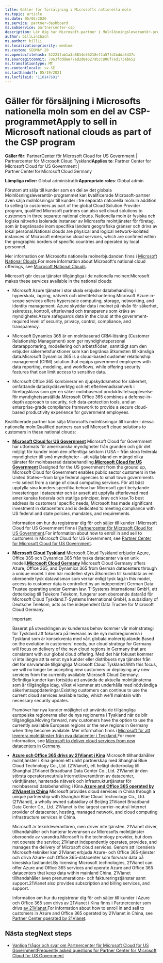 ```yaml
---
title: Gäller för försäljning i Microsofts nationella moln
ms.topic: article
ms.date: 05/05/2020
ms.service: partner-dashboard
ms.subservice: partnercenter-csp
description: Lär dig hur Microsoft-partner i Molnlösningsleverantör-programmet kan sälja till kunder som registrerats i nationella moln som stöds.
author: billLinzbach
ms.author: billLi
ms.localizationpriority: medium
ms.custom: SEOMAY.20
ms.openlocfilehash: 522237ab1a3a6814e36218ef2a57fd1bdda5437c
ms.sourcegitcommit: 7063fdddee77ad2d8e627ab3c806f76d173ab652
ms.translationtype: MT
ms.contentlocale: sv-SE
ms.lasthandoff: 05/19/2021
ms.locfileid: "110147691"
---
```

# <a name="apply-to-sell-in-microsoft-national-clouds-as-part-of-the-csp-program"></a><span data-ttu-id="d37b4-103">Gäller för försäljning i Microsofts nationella moln som en del av CSP-programmet</span><span class="sxs-lookup"><span data-stu-id="d37b4-103">Apply to sell in Microsoft national clouds as part of the CSP program</span></span>

<span data-ttu-id="d37b4-104">**Gäller för**: PartnerCenter för Microsoft Cloud for US Government | Partnercenter för Microsoft Cloud Tyskland</span><span class="sxs-lookup"><span data-stu-id="d37b4-104">**Applies to**: Partner Center for Microsoft Cloud for US Government | Partner Center for Microsoft Cloud Germany</span></span>

<span data-ttu-id="d37b4-105">**Lämpliga roller:** Global administratör</span><span class="sxs-lookup"><span data-stu-id="d37b4-105">**Appropriate roles**: Global admin</span></span>

<span data-ttu-id="d37b4-106">Förutom att sälja till kunder som en del av det globala Molnlösningsleverantör-programmet kan kvalificerade Microsoft-partner även sälja molnlösningar till kunder i tre separata nationella moln.</span><span class="sxs-lookup"><span data-stu-id="d37b4-106">In addition to selling to customers as part of the global Cloud Solution Provider program, qualified Microsoft partners can also sell cloud solutions to customers in three separate national clouds.</span></span> <span data-ttu-id="d37b4-107">Nationella moln är fysiska och logiska nätverks isolerade instanser av Microsofts molntjänster för företag, som är begränsade inom specifika länders geografiska gränser och drivs av lokal personal.</span><span class="sxs-lookup"><span data-stu-id="d37b4-107">National clouds are physical and logical network-isolated instances of Microsoft enterprise cloud services, which are confined within the geographic borders of specific countries and operated by local personnel.</span></span>

<span data-ttu-id="d37b4-108">Mer information om Microsofts nationella molnerbjudanden finns i [Microsoft National Clouds](https://www.microsoft.com/trustcenter/cloudservices/nationalcloud).</span><span class="sxs-lookup"><span data-stu-id="d37b4-108">For more information about Microsoft's national cloud offerings, see [Microsoft National Clouds](https://www.microsoft.com/trustcenter/cloudservices/nationalcloud).</span></span>

<span data-ttu-id="d37b4-109">Microsoft gör dessa tjänster tillgängliga i de nationella molnen:</span><span class="sxs-lookup"><span data-stu-id="d37b4-109">Microsoft makes these services available in the national clouds:</span></span>

-   <span data-ttu-id="d37b4-110">Microsoft Azure tjänster i stor skala erbjuder databehandling i hyperskala, lagring, nätverk och identitetshantering.</span><span class="sxs-lookup"><span data-stu-id="d37b4-110">Microsoft Azure in-scope services offers hyperscale computing, storage, networking, and identity management.</span></span> <span data-ttu-id="d37b4-111">Azure skyddar data i molnet på nivån för säkerhet, sekretess, kontroll, efterlevnad och transparens som krävs av myndigheter.</span><span class="sxs-lookup"><span data-stu-id="d37b4-111">Azure safeguards data in the cloud at the government-required level of security, privacy, control, compliance, and transparency.</span></span>

-   <span data-ttu-id="d37b4-112">Microsoft Dynamics 365 är en molnbaserad CRM-lösning (Customer Relationship Management) som ger myndighetspersonal datarapportering, modellering och arbetsflöden, samtidigt som den erbjuder säkerhetsfunktioner som kan begränsa åtkomsten till känsliga data.</span><span class="sxs-lookup"><span data-stu-id="d37b4-112">Microsoft Dynamics 365 is a cloud-based customer relationship management (CRM) solution that equips government employees with data reporting, modeling, and workflows, while offering security features that can limit access to sensitive data.</span></span>

-   <span data-ttu-id="d37b4-113">Microsoft Office 365 kombinerar en djupskyddsmetod för säkerhet, omfattande dataskyddsverktyg och ett efterlevnadsramverk i företagsklass som ger en säker molnbaserad produktivitetsupplevelse för myndighetsanställda.</span><span class="sxs-lookup"><span data-stu-id="d37b4-113">Microsoft Office 365 combines a defense-in-depth approach to security, rich data-protection tools, and an enterprise-grade compliance framework to provide a secure cloud-based productivity experience for government employees.</span></span>

<span data-ttu-id="d37b4-114">Kvalificerade partner kan sälja Microsofts molnlösningar till kunder i dessa nationella moln:</span><span class="sxs-lookup"><span data-stu-id="d37b4-114">Qualified partners can sell Microsoft cloud solutions to customers in these national clouds:</span></span>

-   <span data-ttu-id="d37b4-115">[**Microsoft Cloud for US Government**](https://www.microsoft.com/trustcenter/cloudservices/nationalcloud#Microsoft_Cloud_for_US) Microsoft Cloud for Government har utformats för amerikanska myndigheter från grunden och gör det möjligt för kunder inom den offentliga sektorn i USA – från stora federala myndigheter till små myndigheter – att välja bland en mängd olika tjänster för molnbaserad databehandling.</span><span class="sxs-lookup"><span data-stu-id="d37b4-115">[**Microsoft Cloud for US Government**](https://www.microsoft.com/trustcenter/cloudservices/nationalcloud#Microsoft_Cloud_for_US) Designed for the US government from the ground up, Microsoft Cloud for Government enables public sector customers in the United States—from large federal agencies to small town governments—to select from a range of cloud computing services.</span></span> <span data-ttu-id="d37b4-116">För att bäst uppfylla sina kunders specifika behov har Microsoft gjort betydande investeringar i datacenter och är avsett att uppfylla efterlevnad med amerikanska federala och statliga principer, krav och krav.</span><span class="sxs-lookup"><span data-stu-id="d37b4-116">To best address its customers' specific needs, Microsoft has made significant investment in datacenters and is dedicated to meeting compliance with US federal and state policies, mandates, and requirements.</span></span> 

    <span data-ttu-id="d37b4-117">Information om hur du registrerar dig för och säljer till kunder i Microsoft Cloud for US Government finns i [Partnercenter för Microsoft Cloud for US Government](partner-center-for-microsoft-us-govt-cloud.md).</span><span class="sxs-lookup"><span data-stu-id="d37b4-117">For information about how to enroll in and sell to customers in Microsoft Cloud for US Government, see [Partner Center for Microsoft Cloud for US Government](partner-center-for-microsoft-us-govt-cloud.md).</span></span>

-   <span data-ttu-id="d37b4-118">[**Microsoft Cloud Tyskland**](https://www.microsoft.com/trustcenter/cloudservices/nationalcloud#Microsoft_Cloud_Germany) Microsoft Cloud Tyskland erbjuder Azure, Office 365 och Dynamics 365 från tyska datacenter via en unik modell.</span><span class="sxs-lookup"><span data-stu-id="d37b4-118">[**Microsoft Cloud Germany**](https://www.microsoft.com/trustcenter/cloudservices/nationalcloud#Microsoft_Cloud_Germany) Microsoft Cloud Germany offers Azure, Office 365, and Dynamics 365 from German datacenters through a unique model.</span></span> <span data-ttu-id="d37b4-119">I den här modellen styrs åtkomsten till kunddata av en oberoende tysk datavalsman som verkar enligt tysk lag.</span><span class="sxs-lookup"><span data-stu-id="d37b4-119">In this model, access to customer data is controlled by an independent German Data Trustee operating under German law.</span></span> <span data-ttu-id="d37b4-120">T-Systems International GmbH, ett dotterbolag till Telekom Telekom, fungerar som oberoende dataråd för Microsoft Cloud Tyskland.</span><span class="sxs-lookup"><span data-stu-id="d37b4-120">T-Systems International GmbH, a subsidiary of Deutsche Telekom, acts as the independent Data Trustee for Microsoft Cloud Germany.</span></span>

    > [!IMPORTANT]  
    > <span data-ttu-id="d37b4-121">Baserat på utvecklingen av kundernas behov kommer vår molnstrategi för Tyskland att fokusera på leverans av de nya molnregionerna i Tyskland som är konsekventa med vårt globala molnerbjudande.</span><span class="sxs-lookup"><span data-stu-id="d37b4-121">Based on the evolution in customers' needs, our cloud strategy for Germany will focus on delivery of the new cloud regions in Germany that are consistent with our global cloud offering.</span></span> <span data-ttu-id="d37b4-122">Med det här fokuset kommer vi inte längre att ta emot nya kunder eller distribuera nya tjänster från det för närvarande tillgängliga Microsoft Cloud Tyskland.</span><span class="sxs-lookup"><span data-stu-id="d37b4-122">With this focus, we will no longer be accepting new customers or deploying any new services from the currently available Microsoft Cloud Germany.</span></span> <span data-ttu-id="d37b4-123">Befintliga kunder kan fortsätta att använda de aktuella molntjänsterna som är tillgängliga idag, vilket vi kommer att underhålla med nödvändiga säkerhetsuppdateringar.</span><span class="sxs-lookup"><span data-stu-id="d37b4-123">Existing customers can continue to use the current cloud services available today, which we'll maintain with necessary security updates.</span></span>
    >  
    > <span data-ttu-id="d37b4-124">Framöver har nya kunder möjlighet att använda de tillgängliga europeiska regionerna eller de nya regionerna i Tyskland när de blir tillgängliga.</span><span class="sxs-lookup"><span data-stu-id="d37b4-124">Moving forward, new customers have the option to use the currently available European regions or the new regions in Germany when they become available.</span></span> <span data-ttu-id="d37b4-125">Mer information finns i [Microsoft för att leverera molntjänster från nya datacenter i Tyskland.](https://news.microsoft.com/europe/2018/08/31/microsoft-to-deliver-cloud-services-from-new-datacentres-in-germany-in-2019-to-meet-evolving-customer-needs/)</span><span class="sxs-lookup"><span data-stu-id="d37b4-125">For more information, see [Microsoft to deliver cloud services from new datacenters in Germany](https://news.microsoft.com/europe/2018/08/31/microsoft-to-deliver-cloud-services-from-new-datacentres-in-germany-in-2019-to-meet-evolving-customer-needs/).</span></span>

    
-   <span data-ttu-id="d37b4-126">[**Azure och Office 365 drivs av 21Vianet i Kina**](https://www.microsoft.com/trustcenter/cloudservices/nationalcloud#Microsoft_Cloud_for_China) Microsoft tillhandahåller molntjänster i Kina genom ett unikt partnerskap med Shanghai Blue Cloud Technology Co., Ltd. (21Vianet), ett helägt dotterbolag till Shanghai 21Vianet Broadband Data Center Co., Ltd. 21Vianet är den största operatörsneutrala Internetleverantören av datacenter, värdtjänster, hanterade nätverk och infrastrukturtjänster för molnbaserad databehandling i Kina.</span><span class="sxs-lookup"><span data-stu-id="d37b4-126">[**Azure and Office 365 operated by 21Vianet in China**](https://www.microsoft.com/trustcenter/cloudservices/nationalcloud#Microsoft_Cloud_for_China) Microsoft provides cloud services in China through a unique partnership with Shanghai Blue Cloud Technology Co., Ltd. (21Vianet), a wholly owned subsidiary of Beijing 21Vianet Broadband Data Center Co., Ltd. 21Vianet is the largest carrier-neutral Internet provider of datacenter, hosting, managed network, and cloud computing infrastructure services in China.</span></span> 

    <span data-ttu-id="d37b4-127">Microsoft är teknikleverantören, men driver inte tjänsten. 21Vianet driver, tillhandahåller och hanterar leveransen av Microsofts molntjänster oberoende av varandra.</span><span class="sxs-lookup"><span data-stu-id="d37b4-127">Microsoft is the technology provider, but does not operate the service; 21Vianet independently operates, provides, and manages the delivery of Microsoft cloud services.</span></span> <span data-ttu-id="d37b4-128">Genom att licensiera Microsoft-tekniker kan 21Vianet erbjuda Azure- och Office 365-tjänster och driva Azure- och Office 365-datacenter som förvarar data på kinesiska fastlandet.</span><span class="sxs-lookup"><span data-stu-id="d37b4-128">By licensing Microsoft technologies, 21Vianet can offer Azure and Office 365 services and operate Azure and Office 365 datacenters that keep data within mainland China.</span></span> <span data-ttu-id="d37b4-129">21Vianet tillhandahåller även prenumerations- och faktureringstjänster samt support.</span><span class="sxs-lookup"><span data-stu-id="d37b4-129">21Vianet also provides subscription and billing services, and support.</span></span>

    <span data-ttu-id="d37b4-130">Information om hur du registrerar dig för och säljer till kunder i Azure och Office 365 som drivs av 21Vianet i Kina finns i Partnercenter som drivs [av 21Vianet.](/previous-versions/windows/it-pro/windows-home-server/ff357696(v=ws.11))</span><span class="sxs-lookup"><span data-stu-id="d37b4-130">For information about how to enroll in and sell to customers in Azure and Office 365 operated by 21Vianet in China, see [Partner Center operated by 21Vianet](/previous-versions/windows/it-pro/windows-home-server/ff357696(v=ws.11)).</span></span>

## <a name="next-steps"></a><span data-ttu-id="d37b4-131">Nästa steg</span><span class="sxs-lookup"><span data-stu-id="d37b4-131">Next steps</span></span>

- [<span data-ttu-id="d37b4-132">Vanliga frågor och svar om Partnercenter för Microsoft Cloud for US Government</span><span class="sxs-lookup"><span data-stu-id="d37b4-132">Frequently asked questions for Partner Center for Microsoft Cloud for US Government</span></span>](faq-for-us-govt-cloud.md)
